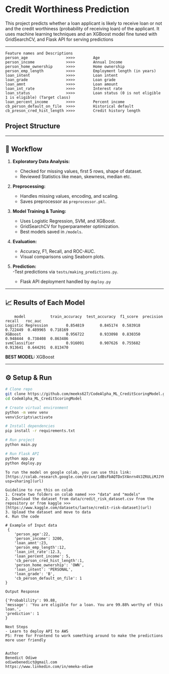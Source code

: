 #  Credit Worthiness Prediction

This project predicts whether a loan applicant is likely to receive loan or not and the credit worthiness (probability of receiving loan) of the applicant. It uses machine learning techniques and an XGBoost model fine tuned with GridSearchCV, and Flask API for serving predictions


---

```
Feature names and Descriptions 
person_age                 >>>>        Age
person_income              >>>>        Annual Income
person_home_ownership      >>>>        Home ownership
person_emp_length          >>>>        Employment length (in years)
loan_intent                >>>>        Loan intent
loan_grade                 >>>>        Loan grade
loan_amnt                  >>>>        Loan amount
loan_int_rate              >>>>        Interest rate
loan_status                >>>>        Loan status (0 is not eligible 1 is eligible) (Target class)
loan_percent_income        >>>>        Percent income
cb_person_default_on_file  >>>>        Historical default
cb_preson_cred_hist_length >>>>        Credit history length
```

##  Project Structure

---
## 🧠 Workflow
1. **Exploratory Data Analysis:**
    - Checked for missing values, first 5 rows, shape of dataset.
    - Reviewed Statistics like mean, skewness, median etc.

2. **Preprocessing:**  
   - Handles missing values, encoding, and scaling.  
   - Saves preprocessor as `preprocessor.pkl`.

3. **Model Training & Tuning:**  
   - Uses Logistic Regression, SVM, and XGBoost.  
   - GridSearchCV for hyperparameter optimization.  
   - Best models saved in `/models`.

4. **Evaluation:**  
   - Accuracy, F1, Recall, and ROC-AUC.  
   - Visual comparisons using Seaborn plots.

5. **Prediction:**  
   -Test predictions via `tests/making_predictions.py`.
   - Flask API deployment handled by `deploy.py`

---

## 📈 Results of Each Model
```
    model           train_accuracy  test_accuracy  f1_score  precision    recall   roc_auc
Logistic Regression        0.854819       0.845174  0.583918   0.722449  0.489965  0.718169
XGBoost                    0.956722       0.933098  0.830350   0.948444  0.738408  0.863486
svmClassifier              0.916091       0.907626  0.755682   0.913641  0.644291  0.813470
```

**BEST MODEL:** XGBoost

---

## ⚙️ Setup & Run

```bash
# Clone repo
git clone https://github.com/meeks627/CodeAlpha_ML_CreditScoringModel.git
cd CodeAlpha_ML_CreditScoringModel

# Create virtual environment
python -m venv venv
venv\Scripts\activate

# Install dependencies
pip install -r requirements.txt

# Run project
python main.py

# Run Flask API
python app.py
python deploy.py
```
```
To run the model on google colab, you can use this link: [https://colab.research.google.com/drive/1dBsFbAQTDxSYAnrn4VJZRULiMJJYKSCB?usp=sharing](url)

Guideline to run this on colab
1. Create two folders on colab named >>> "data" and "models"
2. Download the dataset from data/credit_risk_dataset.csv from the repository or from kaggle >>> [https://www.kaggle.com/datasets/laotse/credit-risk-dataset](url)
3. Upload the dataset and move to data
4. Run the code
```
```
# Example of Input data
 {
    'person_age':22,
    'person_income': 3200, 
    'loan_amnt':23, 
    'person_emp_length':12,                       
    'loan_int_rate':12.3, 
    'loan_percent_income': 5,
    'cb_person_cred_hist_length':1,
    'person_home_ownership': 'OWN',
    'loan_intent': 'PERSONAL',
    'loan_grade': 'B',
    'cb_person_default_on_file': 1
}

Output Response

{'Probablility': 99.88, 
'message': 'You are eligible for a loan. You are 99.88% worthy of this loan.', 
'prediction': 1
}

Next Steps
- Learn to deploy API to AWS
PS: Free for Frontend to work something around to make the predictions more user friendly


Author
Benedict Odiwe
odiwebenedict@gmail.com
https://www.linkedin.com/in/emeka-odiwe
```
